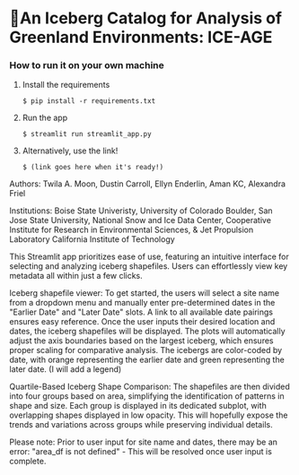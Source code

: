 # 🧊An Iceberg Catalog for Analysis of Greenland Environments: ICE-AGE

### How to run it on your own machine

1. Install the requirements

   ```
   $ pip install -r requirements.txt
   ```

2. Run the app

   ```
   $ streamlit run streamlit_app.py
   ```
3. Alternatively, use  the link!

   ```
   $ (link goes here when it's ready!)
   ```


Authors: Twila A. Moon, Dustin Carroll, Ellyn Enderlin, Aman KC, Alexandra Friel

Institutions: Boise State Univeristy, University of Colorado Boulder, San Jose State University, National Snow and Ice Data Center, Cooperative Institute for Research in Environmental Sciences, & Jet Propulsion Laboratory California Institute of Technology


This Streamlit app prioritizes ease of use,  featuring an intuitive interface for selecting and analyzing iceberg shapefiles. Users can effortlessly view key metadata all within just a few clicks.

Iceberg shapefile viewer:  To get started, the users will select a site name from a dropdown menu and manually enter pre-determined dates in the "Earlier Date" and "Later Date" slots. A link to all available date pairings ensures easy reference. Once the user inputs their desired location and dates, the iceberg shapefiles will be displayed. The plots will automatically adjust the axis boundaries based on the largest iceberg, which ensures proper scaling for comparative analysis. The icebergs are color-coded by date, with orange representing the earlier date and green representing the later date. (I will add a legend)

Quartile-Based Iceberg Shape Comparison: The shapefiles are then divided into four groups based on area, simplifying the identification of patterns in shape and size. Each group is displayed in its dedicated subplot, with overlapping shapes displayed  in low opacity. This will hopefully expose the trends and variations across groups while preserving individual details. 

Please note: Prior to user input for site name and dates, there may be an error: "area_df is not defined" - This will be resolved once user input is complete. 



